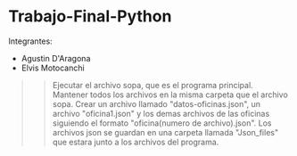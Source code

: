 # Trabajo-Final-Python
Integrantes:
- Agustin D'Aragona
- Elvis Motocanchi

>> Ejecutar el archivo sopa, que es el programa principal.
>> Mantener todos los archivos en la misma carpeta que el archivo sopa.
>> Crear un archivo llamado "datos-oficinas.json", un archivo "oficina1.json" y los demas archivos de las oficinas siguiendo el formato "oficina(numero de archivo).json".
>> Los archivos json se guardan en una carpeta llamada "Json_files" que estara junto a los archivos del programa.
